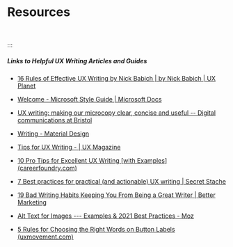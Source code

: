 # Resources

<br>

:::

##### Links to Helpful UX Writing Articles and Guides
- [16 Rules of Effective UX Writing by Nick Babich \| by Nick Babich \| UX Planet](https://uxplanet.org/16-rules-of-effective-ux-writing-2a20cf85fdbf)

- [Welcome - Microsoft Style Guide \| Microsoft Docs](https://docs.microsoft.com/en-us/style-guide/welcome/)

- [UX writing: making our microcopy clear, concise and useful -- Digital communications at Bristol](https://digital-comms.blogs.bristol.ac.uk/2020/03/13/ux-writing-making-our-microcopy-clear-concise-and-useful/)

- [Writing - Material Design](https://www.material.io/design/communication/writing.html#principles)

- [Tips for UX Writing - \| UX Magazine](https://uxmag.com/articles/tips-for-ux-writing)

- [10 Pro Tips for Excellent UX Writing \[with Examples\] (careerfoundry.com)](https://careerfoundry.com/en/blog/ux-design/ux-writing-tips-best-practices/)

- [7 Best practices for practical (and actionable) UX writing \| Secret Stache](https://www.secretstache.com/blog/ux-writing/)

- [19 Bad Writing Habits Keeping You From Being a Great Writer \| Better Marketing](https://bettermarketing.pub/19-bad-writing-habits-keeping-you-from-being-a-great-writer-9f1adfa905b)

- [Alt Text for Images --- Examples & 2021 Best Practices - Moz](https://moz.com/learn/seo/alt-text)

- [5 Rules for Choosing the Right Words on Button Labels (uxmovement.com)](https://uxmovement.com/buttons/5-rules-for-choosing-the-right-words-on-button-labels/)
